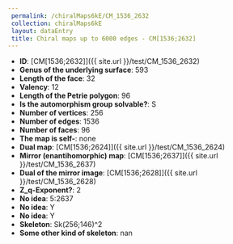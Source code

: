 ```yaml
--- 
 permalink: /chiralMaps6kE/CM_1536_2632 
 collection: chiralMaps6kE
 layout: dataEntry
 title: Chiral maps up to 6000 edges - CM[1536;2632]
---
```


- **ID**: [CM[1536;2632]]({{ site.url }}/test/CM_1536_2632)
- **Genus of the underlying surface**: 593
- **Length of the face**: 32
- **Valency**: 12
- **Length of the Petrie polygon**: 96
- **Is the automorphism group solvable?**: S
- **Number of vertices**: 256
- **Number of edges**: 1536
- **Number of faces**: 96
- **The map is self-**: none
- **Dual map**: [CM[1536;2624]]({{ site.url }}/test/CM_1536_2624)
- **Mirror (enantihomorphic) map**: [CM[1536;2637]]({{ site.url }}/test/CM_1536_2637)
- **Dual of the mirror image**: [CM[1536;2628]]({{ site.url }}/test/CM_1536_2628)
- **Z_q-Exponent?**: 2
- **No idea**:  5:2637
- **No idea**: Y
- **No idea**: Y
- **Skeleton**: Sk(256;146)^2
- **Some other kind of skeleton**: nan
